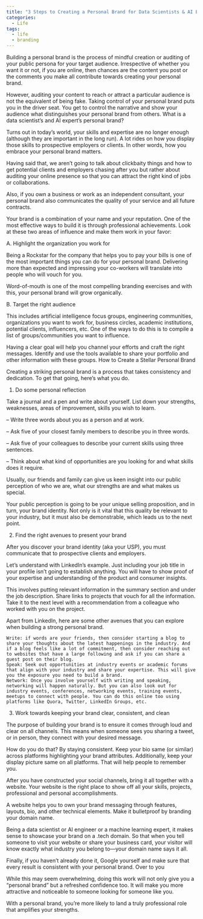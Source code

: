 ```yaml
---
title: "3 Steps to Creating a Personal Brand for Data Scientists & AI Engineers"
categories:
  - Life
tags:
  - life
  - branding
---
```



Building a personal brand is the process of mindful creation or auditing of your public persona for your target audience. Irrespective of whether you want it or not, if you are online, then chances are the content you post or the comments you make all contribute towards creating your personal brand.

However, auditing your content to reach or attract a particular audience is not the equivalent of being fake. Taking control of your personal brand puts you in the driver seat. You get to control the narrative and show your audience what distinguishes your personal brand from others.
What is a data scientist’s and AI expert’s personal brand?

Turns out in today’s world, your skills and expertise are no longer enough (although they are important in the long run). A lot rides on how you display those skills to prospective employers or clients. In other words, how you embrace your personal brand matters.

Having said that, we aren’t going to talk about clickbaity things and how to get potential clients and employers chasing after you but rather about auditing your online presence so that you can attract the right kind of jobs or collaborations.

Also, if you own a business or work as an independent consultant, your personal brand also communicates the quality of your service and all future contracts.

Your brand is a combination of your name and your reputation. One of the most effective ways to build it is through professional achievements. Look at these two areas of influence and make them work in your favor:

A. Highlight the organization you work for

Being a Rockstar for the company that helps you to pay your bills is one of the most important things you can do for your personal brand. Delivering more than expected and impressing your co-workers will translate into people who will vouch for you.

Word-of-mouth is one of the most compelling branding exercises and with this, your personal brand will grow organically.

B. Target the right audience

This includes artificial intelligence focus groups, engineering communities, organizations you want to work for, business circles, academic institutions, potential clients, influencers, etc. One of the ways to do this is to compile a list of groups/communities you want to influence.

Having a clear goal will help you channel your efforts and craft the right messages. Identify and use the tools available to share your portfolio and other information with these groups.
How to Create a Stellar Personal Brand

Creating a striking personal brand is a process that takes consistency and dedication. To get that going, here’s what you do.

1. Do some personal reflection

Take a journal and a pen and write about yourself. List down your strengths, weaknesses, areas of improvement, skills you wish to learn.

–  Write three words about you as a person and at work.

– Ask five of your closest family members to describe you in three words.

– Ask five of your colleagues to describe your current skills using three sentences.

– Think about what kind of opportunities are you looking for and what skills does it require.

Usually, our friends and family can give us keen insight into our public perception of who we are, what our strengths are and what makes us special.

Your public perception is going to be your unique selling proposition, and in turn, your brand identity. Not only is it vital that this quality be relevant to your industry, but it must also be demonstrable, which leads us to the next point.

2. Find the right avenues to present your brand

After you discover your brand identity (aka your USP), you must communicate that to prospective clients and employers.

Let’s understand with LinkedIn’s example. Just including your job title in your profile isn’t going to establish anything. You will have to show proof of your expertise and understanding of the product and consumer insights.

This involves putting relevant information in the summary section and under the job description. Share links to projects that vouch for all the information. Take it to the next level with a recommendation from a colleague who worked with you on the project.

Apart from LinkedIn, here are some other avenues that you can explore when building a strong personal brand.

    Write: if words are your friends, then consider starting a blog to share your thoughts about the latest happenings in the industry. And if a blog feels like a lot of commitment, then consider reaching out to websites that have a large following and ask if you can share a guest post on their blog.
    Speak: Seek out opportunities at industry events or academic forums that align with your industry and share your expertise. This will give you the exposure you need to build a brand.
    Network: Once you involve yourself with writing and speaking, networking will happen naturally. But you can also look out for industry events, conferences, networking events, training events, meetups to connect with people. You can do this online too using platforms like Quora, Twitter, LinkedIn Groups, etc.

3.    Work towards keeping your brand clear, consistent, and clean

The purpose of building your brand is to ensure it comes through loud and clear on all channels. This means when someone sees you sharing a tweet, or in person, they connect with your desired message.

How do you do that? By staying consistent. Keep your bio same (or similar) across platforms highlighting your brand attributes. Additionally, keep your display picture same on all platforms. That will help people to remember you.

After you have constructed your social channels, bring it all together with a website. Your website is the right place to show off all your skills, projects, professional and personal accomplishments.

A website helps you to own your brand messaging through features, layouts, bio, and other technical elements. Make it bulletproof by branding your domain name.

Being a data scientist or AI engineer or a machine learning expert, it makes sense to showcase your brand on a .tech domain. So that when you tell someone to visit your website or share your business card, your visitor will know exactly what industry you belong to—your domain name says it all.

Finally, if you haven’t already done it, Google yourself and make sure that every result is consistent with your personal brand.
Over to you

While this may seem overwhelming, doing this work will not only give you a “personal brand” but a refreshed confidence too. It will make you more attractive and noticeable to someone looking for someone like you.

With a personal brand, you’re more likely to land a truly professional role that amplifies your strengths.